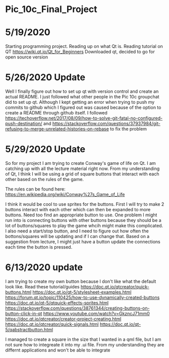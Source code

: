 # Pic_10c_Final_Project

# 5/19/2020
Starting programming project. Reading up on what Qt is.
Reading tutorial on QT https://wiki.qt.io/Qt_for_Beginners
Downloaded qt, decided to go for open source version

# 5/26/2020 Update
Well I finally figure out how to set up qt with version control and create an actual README. 
I just followed what other people in the Pic 10c groupchat did to set up qt. Although I kept 
getting an error when trying to push my commits to github which I figured out was caused because
of the option to create a README through github itself. I followed https://techoverflow.net/2017/08/09/how-to-solve-git-fatal-no-configured-push-destination/
and https://stackoverflow.com/questions/37937984/git-refusing-to-merge-unrelated-histories-on-rebase
to fix the problem

# 5/29/2020 Update
So for my project I am trying to create Conway's game of life on Qt. I am catching up with all
the lecture material right now. From my understanding of Qt, I think I will be using a grid of
square buttons that interact with each other based on the rules of the game.

The rules can be found here: https://en.wikipedia.org/wiki/Conway%27s_Game_of_Life

I think it would be cool to use sprites for the buttons. First I will try to make 2 buttons
interact with each other which can then be expanded to more buttons. Need too find an 
appropriate button to use.
One problem I might run into is connecting buttons with other buttons because they should
be a lot of buttons/squares to play the game whcih might make this complicated.
I also need a start/stop button, and I need to figure out how often the bottons/squares will
be updating and if I can change that. Based on a suggestion from lecture, I might just have a 
button update the connections each time the button is pressed.

# 6/13/2020 update
I am trying to create my own button because I don't like what the default look like.
Read these tutorial/guides
https://doc.qt.io/qtcreator/quick-buttons.html
https://doc.qt.io/qt-5/stylesheet-examples.html
https://forum.qt.io/topic/110425/how-to-use-dynamically-created-buttons
https://doc.qt.io/qt-5/qtquick-effects-sprites.html
https://stackoverflow.com/questions/38761344/creating-buttons-on-button-click-in-qt
https://www.youtube.com/watch?v=GkzncJ71mm0
https://doc.qt.io/qtcreator/creator-project-creating.html
https://doc.qt.io/qtcreator/quick-signals.html
https://doc.qt.io/qt-5/qabstractbutton.html

I managed to create a square in the size that I wanted in a qml file, but I am not sure how to 
integreate it into my .ui file. From my understanding they are differnt applications and won't
be able to integrate
